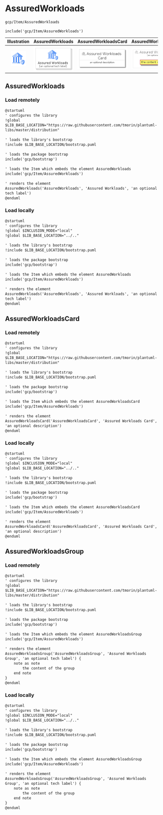 # AssuredWorkloads


```text
gcp/Item/AssuredWorkloads
```

```text
include('gcp/Item/AssuredWorkloads')
```



| Illustration | AssuredWorkloads | AssuredWorkloadsCard | AssuredWorkloadsGroup |
| :---: | :---: | :---: | :---: |
| ![illustration for Illustration](../../gcp/Item/AssuredWorkloads.png) | ![illustration for AssuredWorkloads](../../gcp/Item/AssuredWorkloads.Local.png) | ![illustration for AssuredWorkloadsCard](../../gcp/Item/AssuredWorkloadsCard.Local.png) | ![illustration for AssuredWorkloadsGroup](../../gcp/Item/AssuredWorkloadsGroup.Local.png) |




## AssuredWorkloads

### Load remotely
```plantuml
@startuml
' configures the library
!global $LIB_BASE_LOCATION="https://raw.githubusercontent.com/tmorin/plantuml-libs/master/distribution"

' loads the library's bootstrap
!include $LIB_BASE_LOCATION/bootstrap.puml

' loads the package bootstrap
include('gcp/bootstrap')

' loads the Item which embeds the element AssuredWorkloads
include('gcp/Item/AssuredWorkloads')

' renders the element
AssuredWorkloads('AssuredWorkloads', 'Assured Workloads', 'an optional tech label')
@enduml
```

### Load locally
```plantuml
@startuml
' configures the library
!global $INCLUSION_MODE="local"
!global $LIB_BASE_LOCATION="../.."

' loads the library's bootstrap
!include $LIB_BASE_LOCATION/bootstrap.puml

' loads the package bootstrap
include('gcp/bootstrap')

' loads the Item which embeds the element AssuredWorkloads
include('gcp/Item/AssuredWorkloads')

' renders the element
AssuredWorkloads('AssuredWorkloads', 'Assured Workloads', 'an optional tech label')
@enduml
```

## AssuredWorkloadsCard

### Load remotely
```plantuml
@startuml
' configures the library
!global $LIB_BASE_LOCATION="https://raw.githubusercontent.com/tmorin/plantuml-libs/master/distribution"

' loads the library's bootstrap
!include $LIB_BASE_LOCATION/bootstrap.puml

' loads the package bootstrap
include('gcp/bootstrap')

' loads the Item which embeds the element AssuredWorkloadsCard
include('gcp/Item/AssuredWorkloads')

' renders the element
AssuredWorkloadsCard('AssuredWorkloadsCard', 'Assured Workloads Card', 'an optional description')
@enduml
```

### Load locally
```plantuml
@startuml
' configures the library
!global $INCLUSION_MODE="local"
!global $LIB_BASE_LOCATION="../.."

' loads the library's bootstrap
!include $LIB_BASE_LOCATION/bootstrap.puml

' loads the package bootstrap
include('gcp/bootstrap')

' loads the Item which embeds the element AssuredWorkloadsCard
include('gcp/Item/AssuredWorkloads')

' renders the element
AssuredWorkloadsCard('AssuredWorkloadsCard', 'Assured Workloads Card', 'an optional description')
@enduml
```

## AssuredWorkloadsGroup

### Load remotely
```plantuml
@startuml
' configures the library
!global $LIB_BASE_LOCATION="https://raw.githubusercontent.com/tmorin/plantuml-libs/master/distribution"

' loads the library's bootstrap
!include $LIB_BASE_LOCATION/bootstrap.puml

' loads the package bootstrap
include('gcp/bootstrap')

' loads the Item which embeds the element AssuredWorkloadsGroup
include('gcp/Item/AssuredWorkloads')

' renders the element
AssuredWorkloadsGroup('AssuredWorkloadsGroup', 'Assured Workloads Group', 'an optional tech label') {
    note as note
        the content of the group
    end note
}
@enduml
```

### Load locally
```plantuml
@startuml
' configures the library
!global $INCLUSION_MODE="local"
!global $LIB_BASE_LOCATION="../.."

' loads the library's bootstrap
!include $LIB_BASE_LOCATION/bootstrap.puml

' loads the package bootstrap
include('gcp/bootstrap')

' loads the Item which embeds the element AssuredWorkloadsGroup
include('gcp/Item/AssuredWorkloads')

' renders the element
AssuredWorkloadsGroup('AssuredWorkloadsGroup', 'Assured Workloads Group', 'an optional tech label') {
    note as note
        the content of the group
    end note
}
@enduml
```

